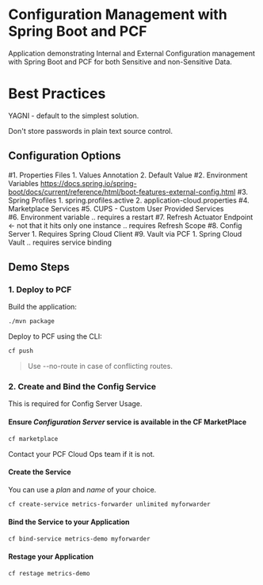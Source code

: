 # Configuration Management with Spring Boot and PCF

Application demonstrating Internal and External Configuration management with Spring Boot and PCF for both Sensitive and non-Sensitive Data.

# Best Practices 

YAGNI - default to the simplest solution. 

Don't store passwords in plain text source control. 

## Configuration Options  

#1. Properties Files
    1. Values Annotation
    2. Default Value 
#2. Environment Variables 
https://docs.spring.io/spring-boot/docs/current/reference/html/boot-features-external-config.html 
#3. Spring Profiles 
    1. spring.profiles.active
    2. application-cloud.properties
#4. Marketplace Services 
#5. CUPS - Custom User Provided Services  
#6. Environment variable .. requires a restart 
#7. Refresh Actuator Endpoint <- not that it hits only one instance  .. requires Refresh Scope 
#8. Config Server
    1. Requires Spring Cloud Client 
#9. Vault via PCF
    1. Spring Cloud Vault .. requires service binding 

## Demo Steps

### 1. Deploy to PCF

Build the application:

```sh
./mvn package
```

Deploy to PCF using the CLI:

```sh
cf push
```

> Use --no-route in case of conflicting routes.

### 2. Create and Bind the Config Service

This is required for Config Server Usage.

#### Ensure *Configuration Server* service is available in the CF MarketPlace

```sh
cf marketplace
```

Contact your PCF Cloud Ops team if it is not.

#### Create the Service

You can use a *plan* and *name* of your choice.

```sh
cf create-service metrics-forwarder unlimited myforwarder
```

#### Bind the Service to your Application

```sh
cf bind-service metrics-demo myforwarder
```

#### Restage your Application

```sh
cf restage metrics-demo
```
